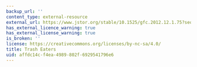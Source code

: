 ```yaml
---
backup_url: ''
content_type: external-resource
external_url: https://www.jstor.org/stable/10.1525/gfc.2012.12.1.75?seq=1
has_external_licence_warning: true
has_external_license_warning: true
is_broken: ''
license: https://creativecommons.org/licenses/by-nc-sa/4.0/
title: Trash Eaters
uid: affdc14c-f4ea-4989-802f-6929541796e6
---
```

